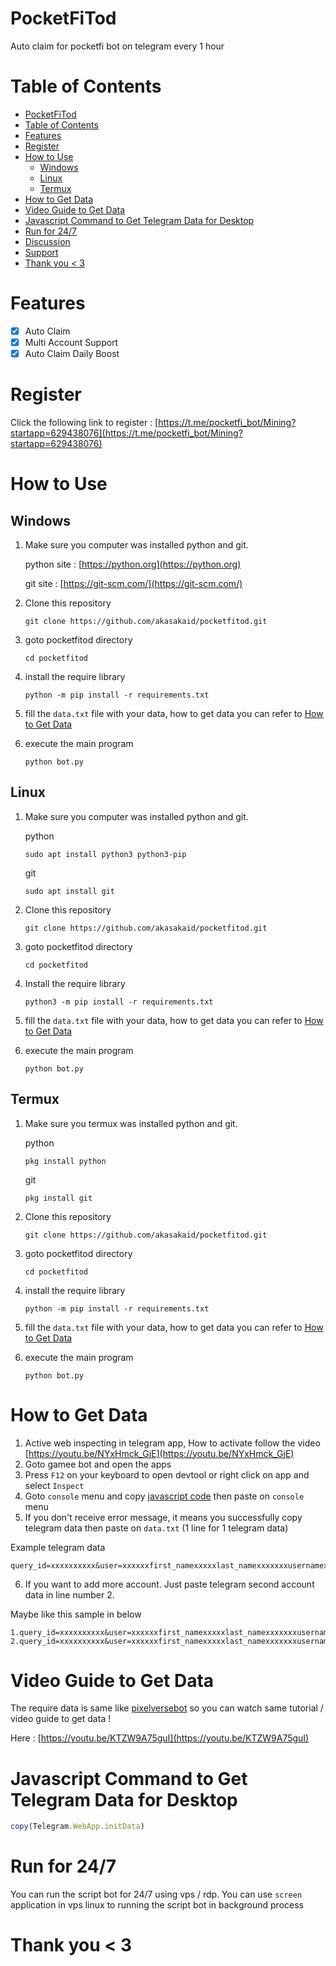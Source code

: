 # PocketFiTod

Auto claim for pocketfi bot on telegram every 1 hour

# Table of Contents

- [PocketFiTod](#pocketfitod)
- [Table of Contents](#table-of-contents)
- [Features](#features)
- [Register](#register)
- [How to Use](#how-to-use)
  - [Windows](#windows)
  - [Linux](#linux)
  - [Termux](#termux)
- [How to Get Data](#how-to-get-data)
- [Video Guide to Get Data](#video-guide-to-get-data)
- [Javascript Command to Get Telegram Data for Desktop](#javascript-command-to-get-telegram-data-for-desktop)
- [Run for 24/7](#run-for-247)
- [Discussion](#discussion)
- [Support](#support)
- [Thank you \< 3](#thank-you--3)


# Features

- [x] Auto Claim
- [x] Multi Account Support
- [x] Auto Claim Daily Boost

# Register

Click the following link to register : [https://t.me/pocketfi_bot/Mining?startapp=629438076](https://t.me/pocketfi_bot/Mining?startapp=629438076)

# How to Use

## Windows 

1. Make sure you computer was installed python and git.
   
   python site : [https://python.org](https://python.org)
   
   git site : [https://git-scm.com/](https://git-scm.com/)

2. Clone this repository
   ```shell
   git clone https://github.com/akasakaid/pocketfitod.git
   ```

3. goto pocketfitod directory
   ```
   cd pocketfitod
   ```

4. install the require library
   ```
   python -m pip install -r requirements.txt
   ```

5. fill the `data.txt` file with your data, how to get data you can refer to [How to Get Data](#how-to-get-data)
6. execute the main program 
   ```
   python bot.py
   ```

## Linux

1. Make sure you computer was installed python and git.
   
   python
   ```shell
   sudo apt install python3 python3-pip
   ```
   git
   ```shell
   sudo apt install git
   ```

2. Clone this repository
   
   ```shell
   git clone https://github.com/akasakaid/pocketfitod.git
   ```

3. goto pocketfitod directory

   ```shell
   cd pocketfitod
   ```

4. Install the require library
   
   ```
   python3 -m pip install -r requirements.txt
   ```

5. fill the `data.txt` file with your data, how to get data you can refer to [How to Get Data](#how-to-get-data)
6. execute the main program 
   ```
   python bot.py
   ```

## Termux

1. Make sure you termux was installed python and git.
   
   python
   ```
   pkg install python
   ```

   git
   ```
   pkg install git
   ```

2. Clone this repository
   ```shell
   git clone https://github.com/akasakaid/pocketfitod.git
   ```

3. goto pocketfitod directory
   ```
   cd pocketfitod
   ```

4. install the require library
   ```
   python -m pip install -r requirements.txt
   ```

5. fill the `data.txt` file with your data, how to get data you can refer to [How to Get Data](#how-to-get-data)
6. execute the main program 
   ```
   python bot.py
   ```

# How to Get Data
   
   1. Active web inspecting in telegram app, How to activate follow the video [https://youtu.be/NYxHmck_GjE](https://youtu.be/NYxHmck_GjE)
   2. Goto gamee bot and open the apps
   3. Press `F12` on your keyboard to open devtool or right click on app and select `Inspect`
   4. Goto `console` menu and copy [javascript code](#javascript-command-to-get-telegram-data-for-desktop) then paste on `console` menu
   5. If you don't receive error message, it means you successfully copy telegram data then paste on `data.txt` (1 line for 1 telegram data)
   
   Example telegram data

   ```
   query_id=xxxxxxxxxx&user=xxxxxxfirst_namexxxxxlast_namexxxxxxxusernamexxxxxxxlanguage_codexxxxxxxallows_write_to_pmxxxxxxx&auth_date=xxxxxx&hash=xxxxxxxxxxxxxxxxxxxxx
   ```

   6. If you want to add more account. Just paste telegram second account data in line number 2.
   
   Maybe like this sample in below

   ```
   1.query_id=xxxxxxxxxx&user=xxxxxxfirst_namexxxxxlast_namexxxxxxxusernamexxxxxxxlanguage_codexxxxxxxallows_write_to_pmxxxxxxx&auth_date=xxxxxx&hash=xxxxxxxxxxxxxxxxxxxxx
   2.query_id=xxxxxxxxxx&user=xxxxxxfirst_namexxxxxlast_namexxxxxxxusernamexxxxxxxlanguage_codexxxxxxxallows_write_to_pmxxxxxxx&auth_date=xxxxxx&hash=xxxxxxxxxxxxxxxxxxxxx
   ```

# Video Guide to Get Data

The require data is same like [pixelversebot](https://github.com/akasakaid/pixelversebot) so you can watch same tutorial / video guide to get data !

Here : [https://youtu.be/KTZW9A75guI](https://youtu.be/KTZW9A75guI)

# Javascript Command to Get Telegram Data for Desktop

```javascript
copy(Telegram.WebApp.initData)
```

# Run for 24/7 

You can run the script bot for 24/7 using vps / rdp. You can use `screen` application in vps linux to running the script bot in background process


# Thank you < 3
